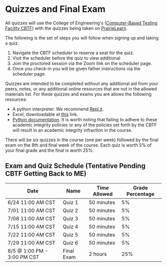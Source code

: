 # Quizzes and Final Exam

All quizzes will use the College of Engineering's ([Computer-Based Testing Facility CBTF](cbtf.engr.illinois.edu/)) with the quizzes being taken on [PrairieLearn](https://prairielearn.engr.illinois.edu/).

The following is the set of steps you will follow when signing up and taking a quiz:
1. Navigate the CBTF scheduler to reserve a seat for the quiz.
2. Visit the scheduler before the quiz to view additional 
3. Join the proctored session via the Zoom link on the scheduler page.
4. Once you check-in you will be given father instructions via the scheduler page.

Quizzes are intended to be completed without any additional aid from your peers, notes, or any additional online resources that are not in the allowed materials list.
For these quizzes and exams you are allows the following resources:
* A python interpreter. We recommend [Repl.it](repl.it).
* Excel, downloadable at [this](https://webstore.illinois.edu/shop/product.aspx?zpid=2816) link.
* [Python documentation](https://docs.python.org/3/).
It is worth noting that failing to adhere to these academic integrity policies or any of the policies set forth by the CBTF will result in an academic integrity infraction in the course.

There will be six quizzes in the course (one per week) followed by the final exam on the 8th and final week of the course. 
Each quiz is worth 5% of your final grade and the final is worth 25%. 

## Exam and Quiz Schedule (Tentative Pending CBTF Getting Back to ME)

|             Date            |    Name    | Time Allowed | Grade Percentage |
| --------------------------- | ---------- | ------------ | ---------------- |
| 6/24 11:00 AM CST           | Quiz 1     | 50 minutes   | 5%               |
| 7/01 11:00 AM CST           | Quiz 2     | 50 minutes   | 5%               |
| 7/08 11:00 AM CST           | Quiz 3     | 50 minutes   | 5%               |
| 7/15 11:00 AM CST           | Quiz 4     | 50 minutes   | 5%               |
| 7/22 11:00 AM CST           | Quiz 5     | 50 minutes   | 5%               |
| 7/29 11:00 AM CST           | Quiz 6     | 50 minutes   | 5%               |
| 8/5 @ 1:00 PM - 3:00 PM CST | Final Exam | 2 hours      | 25%              |
